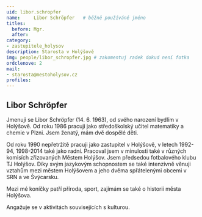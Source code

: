 ```yaml
---
uid: libor.schropfer
name:     Libor Schröpfer  	# běžně používáné jméno
titles:
  before: Mgr.
  after:
category:
- zastupitele_holysov
description: Starosta v Holýšově
img: people/libor_schropfer.jpg # zakomentuj radek dokud není fotka
ordclenove: 2
mail:
- starosta@mestoholysov.cz
profiles:
---
```


## Libor Schröpfer

Jmenuji se Libor Schröpfer (14. 6. 1963), od svého narození bydlím v Holýšově. Od roku 1986 pracuji jako středoškolský učitel matematiky a chemie v Plzni. Jsem ženatý, mám dvě dospělé děti.

Od roku 1990 nepřetržitě pracuji jako zastupitel v Holýšově, v letech 1992-94, 1998-2014 také jako radní. Pracoval jsem v minulosti také v různých komisích zřizovaných Městem Holýšov. Jsem předsedou fotbalového klubu TJ Holýšov. Díky svým jazykovým schopnostem se také intenzivně věnuji vztahům mezi městem Holýšovem a jeho dvěma spřátelenými obcemi v SRN a ve Švýcarsku.

Mezi mé koníčky patří příroda, sport, zajímám se také o historii města Holýšova.

Angažuje se v aktivitách souvisejících s kulturou.
